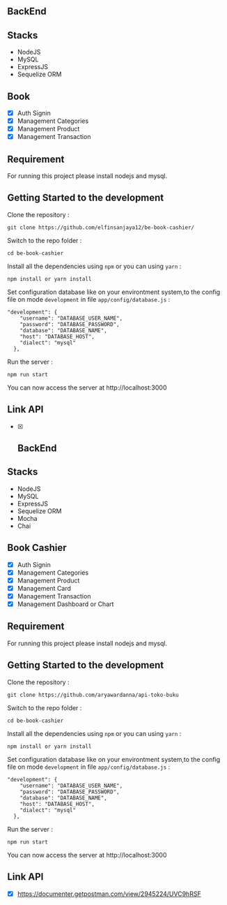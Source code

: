 ## BackEnd

## Stacks

- NodeJS
- MySQL
- ExpressJS
- Sequelize ORM

## Book

- [x] Auth Signin
- [x] Management Categories
- [x] Management Product
- [x] Management Transaction

## Requirement

For running this project please install nodejs and mysql.

## Getting Started to the development

Clone the repository :

```
git clone https://github.com/elfinsanjaya12/be-book-cashier/
```

Switch to the repo folder :

```
cd be-book-cashier
```

Install all the dependencies using `npm` or you can using `yarn` :

```
npm install or yarn install
```

Set configuration database like on your environtment system,to the config file on mode `development` in file `app/config/database.js` :

```
"development": {
    "username": "DATABASE_USER_NAME",
    "password": "DATABASE_PASSWORD",
    "database": "DATABASE_NAME",
    "host": "DATABASE_HOST",
    "dialect": "mysql"
  },
```

Run the server :

```
npm run start
```

You can now access the server at http://localhost:3000

## Link API

- [x] ## BackEnd

## Stacks

- NodeJS
- MySQL
- ExpressJS
- Sequelize ORM
- Mocha
- Chai

## Book Cashier

- [x] Auth Signin
- [x] Management Categories
- [x] Management Product
- [x] Management Card
- [x] Management Transaction
- [x] Management Dashboard or Chart

## Requirement

For running this project please install nodejs and mysql.

## Getting Started to the development

Clone the repository :

```
git clone https://github.com/aryawardanna/api-toko-buku
```

Switch to the repo folder :

```
cd be-book-cashier
```

Install all the dependencies using `npm` or you can using `yarn` :

```
npm install or yarn install
```

Set configuration database like on your environtment system,to the config file on mode `development` in file `app/config/database.js` :

```
"development": {
    "username": "DATABASE_USER_NAME",
    "password": "DATABASE_PASSWORD",
    "database": "DATABASE_NAME",
    "host": "DATABASE_HOST",
    "dialect": "mysql"
  },
```

Run the server :

```
npm run start
```

You can now access the server at http://localhost:3000

## Link API

- [x] https://documenter.getpostman.com/view/2945224/UVC9hRSF
